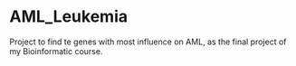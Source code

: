 # AML_Leukemia

Project to find te genes with most influence on AML, as the final project of my Bioinformatic course.
